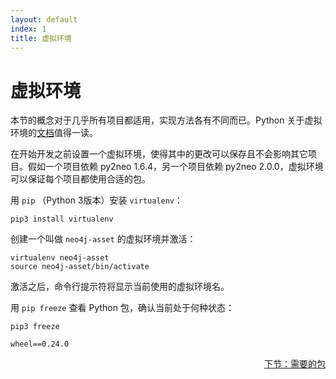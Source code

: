 ```yaml
---
layout: default
index: 1
title: 虚拟环境
---
```


# 虚拟环境

本节的概念对于几乎所有项目都适用，实现方法各有不同而已。Python 关于虚拟环境的[文档](http://docs.python-guide.org/en/latest/dev/virtualenvs/)值得一读。

在开始开发之前设置一个虚拟环境，使得其中的更改可以保存且不会影响其它项目。假如一个项目依赖 py2neo 1.6.4，另一个项目依赖 py2neo 2.0.0，虚拟环境可以保证每个项目都使用合适的包。

用 `pip` （Python 3版本）安装 `virtualenv`：

```
pip3 install virtualenv
```

创建一个叫做 `neo4j-asset` 的虚拟环境并激活：

```
virtualenv neo4j-asset
source neo4j-asset/bin/activate
```

激活之后，命令行提示符将显示当前使用的虚拟环境名。

用 `pip freeze` 查看 Python 包，确认当前处于何种状态：

```
pip3 freeze
```


```
wheel==0.24.0
```

<p align="right"><a href="{{ site.baseurl }}/pages/required-packages.html">下节：需要的包</a></p>